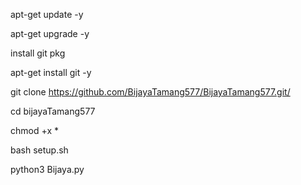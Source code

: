 apt-get update -y





apt-get upgrade -y 




install git pkg



apt-get install git -y



git clone https://github.com/BijayaTamang577/BijayaTamang577.git/





cd bijayaTamang577





chmod +x *



bash setup.sh



python3 Bijaya.py
